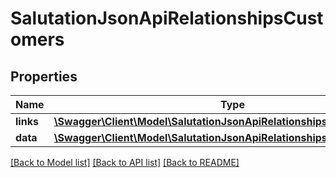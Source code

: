 # SalutationJsonApiRelationshipsCustomers

## Properties
Name | Type | Description | Notes
------------ | ------------- | ------------- | -------------
**links** | [**\Swagger\Client\Model\SalutationJsonApiRelationshipsCustomersLinks**](SalutationJsonApiRelationshipsCustomersLinks.md) |  | [optional] 
**data** | [**\Swagger\Client\Model\SalutationJsonApiRelationshipsCustomersData[]**](SalutationJsonApiRelationshipsCustomersData.md) |  | [optional] 

[[Back to Model list]](../../README.md#documentation-for-models) [[Back to API list]](../../README.md#documentation-for-api-endpoints) [[Back to README]](../../README.md)

